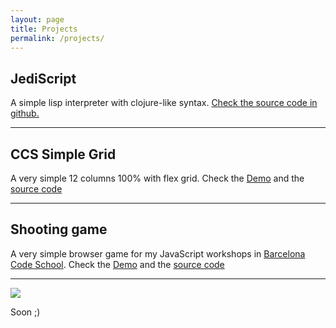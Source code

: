 ```yaml
---
layout: page
title: Projects
permalink: /projects/
---
```


## JediScript

A simple lisp interpreter with clojure-like syntax. [Check the source code in github.](https://github.com/davidarias/jediscript)


------------------

## CCS Simple Grid

A very simple 12 columns 100% with flex grid. Check the [Demo](http://www.davidarias.net/css-simple-grid/example.html)
and the [source code](https://github.com/davidarias/css-simple-grid)

-------------------

## Shooting game

A very simple browser game for my JavaScript workshops in [Barcelona Code School](http://www.wbarcelonacodeschool.com/). Check the [Demo](http://www.davidarias.net/shooting-game)
and the [source code](https://github.com/davidarias/shooting-game)

-----------------------------------------------------------------

<p class="center">
    <img src="{{site.baseurl}}/assets/img/projects-are-comming.jpg">
</p>
<p class="center">
    Soon ;)
</p>
